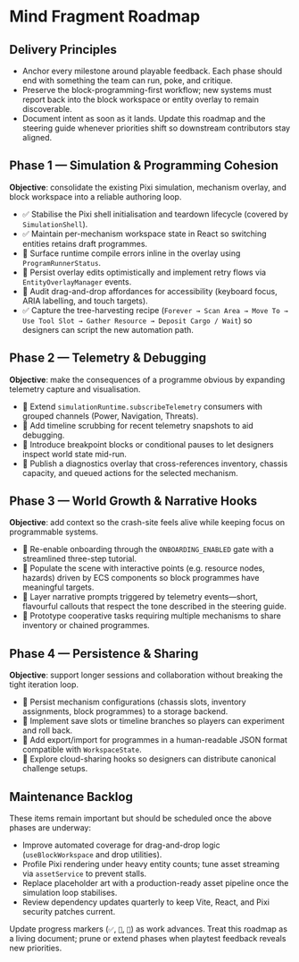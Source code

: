 # Mind Fragment Roadmap

## Delivery Principles
- Anchor every milestone around playable feedback. Each phase should end with something the team can run, poke, and critique.
- Preserve the block-programming-first workflow; new systems must report back into the block workspace or entity overlay to remain discoverable.
- Document intent as soon as it lands. Update this roadmap and the steering guide whenever priorities shift so downstream contributors stay aligned.

## Phase 1 — Simulation & Programming Cohesion
**Objective**: consolidate the existing Pixi simulation, mechanism overlay, and block workspace into a reliable authoring loop.

- ✅ Stabilise the Pixi shell initialisation and teardown lifecycle (covered by `SimulationShell`).
- ✅ Maintain per-mechanism workspace state in React so switching entities retains draft programmes.
- 🚧 Surface runtime compile errors inline in the overlay using `ProgramRunnerStatus`.
- 🚧 Persist overlay edits optimistically and implement retry flows via `EntityOverlayManager` events.
- 📌 Audit drag-and-drop affordances for accessibility (keyboard focus, ARIA labelling, and touch targets).
- ✅ Capture the tree-harvesting recipe (`Forever → Scan Area → Move To → Use Tool Slot → Gather Resource → Deposit Cargo / Wait`) so designers can script the new automation path.

## Phase 2 — Telemetry & Debugging
**Objective**: make the consequences of a programme obvious by expanding telemetry capture and visualisation.

- 🚧 Extend `simulationRuntime.subscribeTelemetry` consumers with grouped channels (Power, Navigation, Threats).
- 📌 Add timeline scrubbing for recent telemetry snapshots to aid debugging.
- 📌 Introduce breakpoint blocks or conditional pauses to let designers inspect world state mid-run.
- 📌 Publish a diagnostics overlay that cross-references inventory, chassis capacity, and queued actions for the selected mechanism.

## Phase 3 — World Growth & Narrative Hooks
**Objective**: add context so the crash-site feels alive while keeping focus on programmable systems.

- 📌 Re-enable onboarding through the `ONBOARDING_ENABLED` gate with a streamlined three-step tutorial.
- 📌 Populate the scene with interactive points (e.g. resource nodes, hazards) driven by ECS components so block programmes have meaningful targets.
- 📌 Layer narrative prompts triggered by telemetry events—short, flavourful callouts that respect the tone described in the steering guide.
- 📌 Prototype cooperative tasks requiring multiple mechanisms to share inventory or chained programmes.

## Phase 4 — Persistence & Sharing
**Objective**: support longer sessions and collaboration without breaking the tight iteration loop.

- 📌 Persist mechanism configurations (chassis slots, inventory assignments, block programmes) to a storage backend.
- 📌 Implement save slots or timeline branches so players can experiment and roll back.
- 📌 Add export/import for programmes in a human-readable JSON format compatible with `WorkspaceState`.
- 📌 Explore cloud-sharing hooks so designers can distribute canonical challenge setups.

## Maintenance Backlog
These items remain important but should be scheduled once the above phases are underway:

- Improve automated coverage for drag-and-drop logic (`useBlockWorkspace` and drop utilities).
- Profile Pixi rendering under heavy entity counts; tune asset streaming via `assetService` to prevent stalls.
- Replace placeholder art with a production-ready asset pipeline once the simulation loop stabilises.
- Review dependency updates quarterly to keep Vite, React, and Pixi security patches current.

Update progress markers (`✅`, `🚧`, `📌`) as work advances. Treat this roadmap as a living document; prune or extend phases when playtest feedback reveals new priorities.
